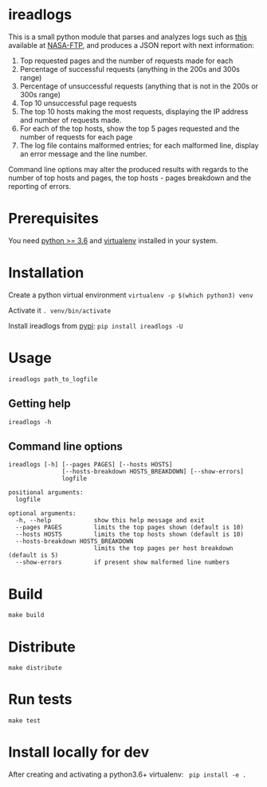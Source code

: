 # ireadlogs
This is a small python module that parses and analyzes logs such as [this](ftp://ita.ee.lbl.gov/traces/NASA_access_log_Aug95.gz) available at [NASA-FTP](ftp://ita.ee.lbl.gov/traces/), and produces a JSON report with next information:
1. Top requested pages and the number of requests made for each
2. Percentage of successful requests (anything in the 200s and 300s range)
3. Percentage of unsuccessful requests (anything that is not in the 200s or 300s range)
4. Top 10 unsuccessful page requests
5. The top 10 hosts making the most requests, displaying the IP address and number of
requests made.
6. For each of the top hosts, show the top 5 pages requested and the number of
requests for each page
7. The log file contains malformed entries; for each malformed line, display an error
message and the line number.

Command line options may alter the produced results with regards to the number of top hosts and pages, 
the top hosts - pages breakdown and the reporting of errors.

# Prerequisites
You need [python >= 3.6](https://www.python.org/downloads/) and [virtualenv](https://pypi.org/project/virtualenv/) installed in your system.

# Installation
Create a python virtual environment 
`virtualenv -p $(which python3) venv`

Activate it
`. venv/bin/activate`

Install ireadlogs from [pypi](https://pypi.org/project/ireadlogs/):
`pip install ireadlogs -U`

# Usage
`ireadlogs path_to_logfile`

## Getting help
```
ireadlogs -h
```

## Command line options
```
ireadlogs [-h] [--pages PAGES] [--hosts HOSTS]
               [--hosts-breakdown HOSTS_BREAKDOWN] [--show-errors]
               logfile

positional arguments:
  logfile

optional arguments:
  -h, --help            show this help message and exit
  --pages PAGES         limits the top pages shown (default is 10)
  --hosts HOSTS         limits the top hosts shown (default is 10)
  --hosts-breakdown HOSTS_BREAKDOWN
                        limits the top pages per host breakdown (default is 5)
  --show-errors         if present show malformed line numbers
```

# Build
`make build`

# Distribute
`make distribute`

# Run tests
`make test`

# Install locally for dev
After creating and activating a python3.6+ virtualenv:
` pip install -e .`